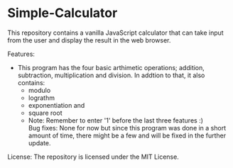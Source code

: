 # Simple-Calculator

This repository contains a vanilla JavaScript calculator that can take input from the user and display the result in the web browser.

Features:
- This program has the four basic arthimetic operations; addition, subtraction, multiplication and division. In addtion to that, it also contains:
     - modulo
     - lograthm
     - exponentiation and
     - square root  
     - Note: Remember to enter '1' before the last three features :)  
Bug fixes: None for now but since this program was done in a short amount of time, there might be a few and will be fixed in the further update.

License: The repository is licensed under the MIT License.
